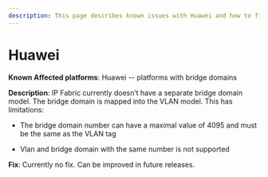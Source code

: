 ```yaml
---
description: This page describes known issues with Huawei and how to fix them.
---
```


# Huawei

**Known Affected platforms**: Huawei -- platforms with bridge domains

**Description**: IP Fabric currently doesn’t have a separate bridge
domain model. The bridge domain is mapped into the VLAN model. This has
limitations:

- The bridge domain number can have a maximal value of 4095 and must
  be the same as the VLAN tag

- Vlan and bridge domain with the same number is not supported

**Fix**: Currently no fix. Can be improved in future releases.
